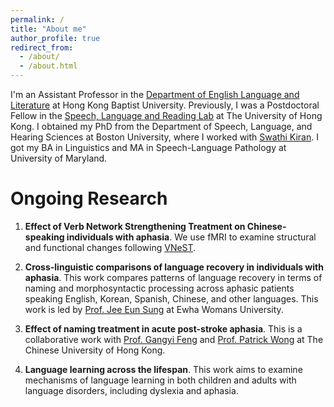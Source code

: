 ```yaml
---
permalink: /
title: "About me"
author_profile: true
redirect_from: 
  - /about/
  - /about.html
---
```


I'm an Assistant Professor in the [Department of English Language and Literature](https://eng.hkbu.edu.hk/academic-staff/dr-li-ran/) at Hong Kong Baptist University. Previously, I was a Postdoctoral Fellow in the [Speech, Language and Reading Lab](https://slrlab.edu.hku.hk/) at The University of Hong Kong. I obtained my PhD from the Department of Speech, Language, and Hearing Sciences at Boston University, where I worked with [Swathi Kiran](https://www.bu.edu/sargent/profile/swathi-kiran-ph-d-ccc-slp/). I got my BA in Linguistics and MA in Speech-Language Pathology at University of Maryland.

Ongoing Research
======
1. <b> Effect of Verb Network Strengthening Treatment on Chinese-speaking individuals with aphasia</b>. We use fMRI to examine structural and functional changes following [VNeST](https://www.tandfonline.com/doi/abs/10.1080/09602011.2020.1773278).

2. <b>Cross-linguistic comparisons of language recovery in individuals with aphasia</b>. This work compares patterns of language recovery in terms of naming and morphosyntactic processing across aphasic patients speaking English, Korean, Spanish, Chinese, and other languages. This work is led by [Prof. Jee Eun Sung](https://www.nablesung.com/) at Ewha Womans University.

3. <b>Effect of naming treatment in acute post-stroke aphasia</b>. This is a collaborative work with [Prof. Gangyi Feng](https://ling.cuhk.edu.hk/people/faculty-linguistics/feng-gangyi/) and [Prof. Patrick Wong](https://ling.cuhk.edu.hk/patrickwong.php) at The Chinese University of Hong Kong.

4. <b>Language learning across the lifespan</b>. This work aims to examine mechanisms of language learning in both children and adults with language disorders, including dyslexia and aphasia.

